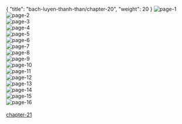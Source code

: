{ "title": "bach-luyen-thanh-than/chapter-20", "weight": 20 }
<img src="bach-luyen-thanh-than_0020_01-1127465055edd7d4534d5b29982b857a.webp" alt="page-1" origin="http://1.bp.blogspot.com/-HXcOEYT1s4o/VrAegqv9_rI/AAAAAAAAh8o/FhZsidjaiwI/s1600/1.jpg?imgmax=0"><br/>
<img src="bach-luyen-thanh-than_0020_02-8f8c61b20521a68f0e2ec223d06a16ed.webp" alt="page-2" origin="http://1.bp.blogspot.com/-xc4AL83txJM/VrAeisBSz9I/AAAAAAAAh9U/e6ANTiE6vkM/s1600/2.jpg?imgmax=0"><br/>
<img src="bach-luyen-thanh-than_0020_03-9c36f14baaf224d7153cf63a63af841e.webp" alt="page-3" origin="http://1.bp.blogspot.com/-LkccaLgbqxo/VrAejKMyuDI/AAAAAAAAh9Y/2jdRpubRIEI/s1600/3.jpg?imgmax=0"><br/>
<img src="bach-luyen-thanh-than_0020_04-2c5198fa374b3adb66f56e90a6bda27b.webp" alt="page-4" origin="http://1.bp.blogspot.com/-za33Q-iZvQ0/VrAejD443oI/AAAAAAAAh9c/M17gHqRqJ7U/s1600/4.jpg?imgmax=0"><br/>
<img src="bach-luyen-thanh-than_0020_05-165a7463ff3072301b6f59252f530d73.webp" alt="page-5" origin="http://1.bp.blogspot.com/-NuSdEmmF26M/VrAejQxCbiI/AAAAAAAAh9k/Mf_P6FiFvy0/s1600/5.jpg?imgmax=0"><br/>
<img src="bach-luyen-thanh-than_0020_06-78c53fd0e6d66e462bf88850dbda86d6.webp" alt="page-6" origin="http://1.bp.blogspot.com/-IjouPR5FNXo/VrAejnhPyJI/AAAAAAAAh9w/RLumUZL-Rh8/s1600/6.jpg?imgmax=0"><br/>
<img src="bach-luyen-thanh-than_0020_07-341b9423a33840a957396244ef01f707.webp" alt="page-7" origin="http://1.bp.blogspot.com/-MNpSdzkUbQo/VrAejzdz2VI/AAAAAAAAh9s/CQ5791IW1jg/s1600/7.jpg?imgmax=0"><br/>
<img src="bach-luyen-thanh-than_0020_08-176b5c39b319409266a4d531bffa22cf.webp" alt="page-8" origin="http://1.bp.blogspot.com/-oah7LdUdOmo/VrAekHqxXsI/AAAAAAAAh90/at2iozZFiWY/s1600/8.jpg?imgmax=0"><br/>
<img src="bach-luyen-thanh-than_0020_09-fe92ca1aa73c128a62e0d4df9a2939b8.webp" alt="page-9" origin="http://1.bp.blogspot.com/-bjl-_4CeRk0/VrAekZGLTsI/AAAAAAAAh98/x83Cqdsynw8/s1600/9.jpg?imgmax=0"><br/>
<img src="bach-luyen-thanh-than_0020_10-0864b7f9ee73e230bb961fe06a74639a.webp" alt="page-10" origin="http://1.bp.blogspot.com/-fIorrbdBO_Y/VrAegjhe0nI/AAAAAAAAh8k/D_5KfsWX6yQ/s1600/10.jpg?imgmax=0"><br/>
<img src="bach-luyen-thanh-than_0020_11-2f2d3252d658dcc13533e8f6d615bc30.webp" alt="page-11" origin="http://1.bp.blogspot.com/-6ZElkHq7Ccs/VrAehd9lQzI/AAAAAAAAh8w/WK6CgCS8HZo/s1600/11.jpg?imgmax=0"><br/>
<img src="bach-luyen-thanh-than_0020_12-cbfcbf27b194f8395a3d7fdab02d42ac.webp" alt="page-12" origin="http://1.bp.blogspot.com/-EQdWG_Y5FQQ/VrAehRyP6DI/AAAAAAAAh84/8081f2FGXIk/s1600/12.jpg?imgmax=0"><br/>
<img src="bach-luyen-thanh-than_0020_13-db8d8f2fbb749d08c1b8c06eb8cfbd02.webp" alt="page-13" origin="http://1.bp.blogspot.com/-ORxpRgtEzQ4/VrAehlim5SI/AAAAAAAAh88/wDWI_Xoh1DE/s1600/13.jpg?imgmax=0"><br/>
<img src="bach-luyen-thanh-than_0020_14-9321a6f611ccb32117350785c4eff680.webp" alt="page-14" origin="http://1.bp.blogspot.com/-9G3s0U4yfPs/VrAehw7T8YI/AAAAAAAAh9E/7xmorGb8DiM/s1600/14.jpg?imgmax=0"><br/>
<img src="bach-luyen-thanh-than_0020_15-4ad0c79fb98f885ff15eddb207efb96a.webp" alt="page-15" origin="http://1.bp.blogspot.com/-Vl0VNHhOmpI/VrAeiHmhRhI/AAAAAAAAh9Q/RE7jqsaFEs8/s1600/15.jpg?imgmax=0"><br/>
<img src="bach-luyen-thanh-than_0020_16-380a2f973d2b4ecfd684e7fb1f70a046.webp" alt="page-16" origin="http://1.bp.blogspot.com/-uD7JvZDLI0I/VrAeiUexVrI/AAAAAAAAh9M/LFxQ5xJ37yc/s1600/16.jpg?imgmax=0"><br/>
<br/><a class="nextchap" href="/bach-luyen-thanh-than/chapter-21">chapter-21</a>
